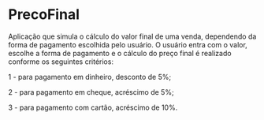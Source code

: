 # PrecoFinal
Aplicação que simula o cálculo do valor final de uma venda, dependendo da forma de pagamento escolhida pelo usuário. O usuário entra com o valor, escolhe a forma de pagamento e o cálculo do preço final é realizado conforme os seguintes critérios:

1 - para pagamento em dinheiro, desconto de 5%;

2 - para pagamento em cheque, acréscimo de 5%;

3 - para pagamento com cartão, acréscimo de 10%.
